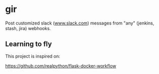 # gir
Post customized slack (www.slack.com) messages from "any" (jenkins, stash, jira) webhooks.

## Learning to fly

This project is inspired on:

  https://github.com/realpython/flask-docker-workflow